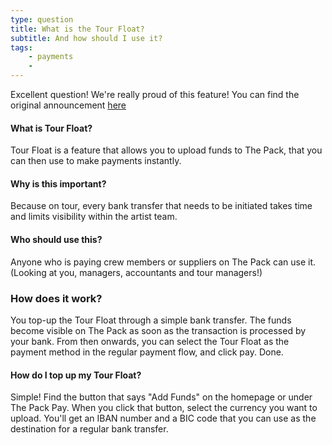 ```yaml
---
type: question
title: What is the Tour Float?
subtitle: And how should I use it?
tags:
    - payments
    - 
---
```


Excellent question! We're really proud of this feature!
You can find the original announcement [here](https://blog.partofthepack.com/introducing-tour-float-and-contingency/)

#### What is Tour Float?
Tour Float is a feature that allows you to upload funds to The Pack, that you can then use to make payments instantly. 

#### Why is this important?
Because on tour, every bank transfer that needs to be initiated takes time and limits visibility within the artist team.

#### Who should use this?
Anyone who is paying crew members or suppliers on The Pack can use it. (Looking at you, managers, accountants and tour managers!)

### How does it work?
You top-up the Tour Float through a simple bank transfer.
The funds become visible on The Pack as soon as the transaction is processed by your bank. 
From then onwards, you can select the Tour Float as the payment method in the regular payment flow, and click pay. Done.

#### How do I top up my Tour Float?
Simple! 
Find the button that says "Add Funds" on the homepage or under The Pack Pay.
When you click that button, select the currency you want to upload. You'll get an IBAN number and a BIC code that you can use as the destination for a regular bank transfer.
